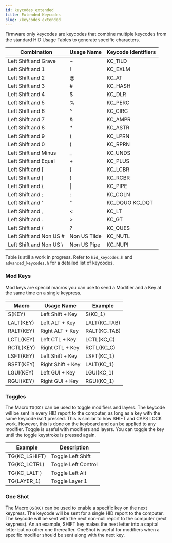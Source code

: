 ```yaml
---
id: keycodes_extended
title: Extended Keycodes
slug: /keycodes_extended
---
```


Firmware only keycodes are keycodes that combine multiple keycodes from the standard HID Usage Tables to generate specific characters.

| Combination             | Usage Name              | Keycode Identifiers        |
| ----------------------- | ----------------------- | -------------------------- |
| Left Shift and Grave    | ~                       | KC_TILD                    |
| Left Shift and 1        | !                       | KC_EXLM                    |
| Left Shift and 2        | @                       | KC_AT                      |
| Left Shift and 3        | #                       | KC_HASH                    |
| Left Shift and 4        | $                       | KC_DLR                     |
| Left Shift and 5        | %                       | KC_PERC                    |
| Left Shift and 6        | ^                       | KC_CIRC                    |
| Left Shift and 7        | &                       | KC_AMPR                    |
| Left Shift and 8        | *                       | KC_ASTR                    |
| Left Shift and 9        | (                       | KC_LPRN                    |
| Left Shift and 0        | )                       | KC_RPRN                    |
| Left Shift and Minus    | \_                      | KC_UNDS                    |
| Left Shift and Equal    | +                       | KC_PLUS                    |
| Left Shift and [        | {                       | KC_LCBR                    |
| Left Shift and ]        | }                       | KC_RCBR                    |
| Left Shift and \\       | \|                      | KC_PIPE                    |
| Left Shift and ;        | :                       | KC_COLN                    |
| Left Shift and '        | "                       | KC_DQUO    KC_DQT          |
| Left Shift and ,        | <                       | KC_LT                      |
| Left Shift and .        | >                       | KC_GT                      |
| Left Shift and /        | ?                       | KC_QUES                    |
| Left Shift and Non US # | Non US Tilde            | KC_NUTL                    |
| Left Shift and Non US \\ | Non US Pipe            | KC_NUPI                    |

Table is still a work in progress.  Refer to `hid_keycodes.h` and `advanced_keycodes.h` for a detailed list of keycodes.


### Mod Keys

Mod keys are special macros you can use to send a Modifier and a Key at the same time on a single keypress.

| Macro                   | Usage Name              | Example                    |
| ----------------------- | ----------------------- | -------------------------- |
| S(KEY)                  | Left Shift + Key        | S(KC_1)                    |
| LALT(KEY)               | Left ALT + Key          | LALT(KC_TAB)               |
| RALT(KEY)               | Right ALT + Key         | RALT(KC_TAB)               |
| LCTL(KEY)               | Left CTL + Key          | LCTL(KC_C)                 |
| RCTL(KEY)               | Right CTL + Key         | RCTL(KC_C)                 |
| LSFT(KEY)               | Left Shift + Key        | LSFT(KC_1)                 |
| RSFT(KEY)               | Right Shift + Key       | LALT(KC_1)                 |
| LGUI(KEY)               | Left GUI + Key          | LGUI(KC_1)                 |
| RGUI(KEY)               | Right GUI + Key         | RGUI(KC_1)                 |



### Toggles

The Macro `TG(KC)` can be used to toggle modifiers and layers.  The keycode will be sent in every HID report to the computer, as long as a key with the same keycode isn't pressed. This is similar to how SHIFT and CAPS LOCK work.  However, this is done on the keyboard and can be applied to any modifier.
Toggle is useful with modifiers and layers.  You can toggle the key until the toggle keystroke is pressed again.

| Example                 | Description             | 
| ----------------------- | ----------------------- | 
| TG(KC_LSHIFT)           | Toggle Left Shift       | 
| TG(KC_LCTRL)            | Toggle Left Control     | 
| TG(KC_LALT  )           | Toggle Left Alt         | 
| TG(LAYER_1)             | Toggle Layer 1          | 

### One Shot

The Macro `OS(KC)` can be used to enable a specific key on the next keypress.  The keycode will be sent for a single HID report to the computer.  The keycode will be sent with the next non-null report to the computer (next keypress).  An an example, SHIFT key makes the next letter into a capital letter but no other one thereafter.  OneShot is useful for modifiers when a specific modifier should be sent along with the next key.